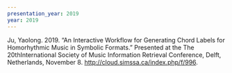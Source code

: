 ```yaml
---
presentation_year: 2019
year: 2019
---
```


Ju, Yaolong. 2019. “An Interactive Workflow for Generating Chord Labels for Homorhythmic Music in Symbolic Formats.” Presented at the The 20thInternational Society of Music Information Retrieval Conference, Delft, Netherlands, November 8. <a href="http://cloud.simssa.ca/index.php/f/996">http://cloud.simssa.ca/index.php/f/996</a>.